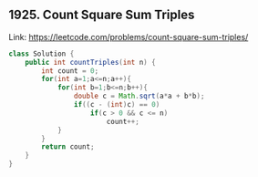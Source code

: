 ## 1925. Count Square Sum Triples
Link: https://leetcode.com/problems/count-square-sum-triples/

```java
class Solution {
    public int countTriples(int n) {
        int count = 0;
        for(int a=1;a<=n;a++){
            for(int b=1;b<=n;b++){
                double c = Math.sqrt(a*a + b*b);
                if((c - (int)c) == 0)
                    if(c > 0 && c <= n)
                        count++;
            }
        }
        return count;
    }
}

```